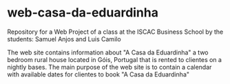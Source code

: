 # web-casa-da-eduardinha

Repository for a Web Project of a class at the ISCAC Business School by the students:
Samuel Anjos and Luis Camilo

The web site contains information about "A Casa da Eduardinha" a two bedroom rural house located in Góis, Portugal that is rented to clientes
on a nightly bases.
The main purpose of the web site is to contain a calendar with available dates for clientes to book "A Casa da Eduardinha"
